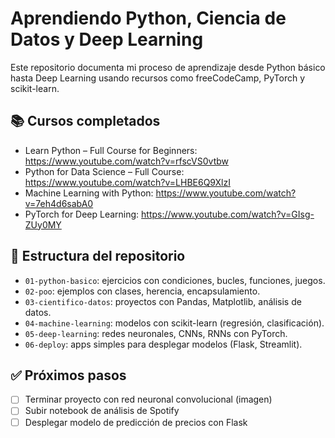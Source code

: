 # Aprendiendo Python, Ciencia de Datos y Deep Learning

Este repositorio documenta mi proceso de aprendizaje desde Python básico hasta Deep Learning usando recursos como freeCodeCamp, PyTorch y scikit-learn.

## 📚 Cursos completados

- Learn Python – Full Course for Beginners: https://www.youtube.com/watch?v=rfscVS0vtbw
- Python for Data Science – Full Course: https://www.youtube.com/watch?v=LHBE6Q9XlzI
- Machine Learning with Python: https://www.youtube.com/watch?v=7eh4d6sabA0
- PyTorch for Deep Learning: https://www.youtube.com/watch?v=GIsg-ZUy0MY

## 📂 Estructura del repositorio

- `01-python-basico`: ejercicios con condiciones, bucles, funciones, juegos.
- `02-poo`: ejemplos con clases, herencia, encapsulamiento.
- `03-cientifico-datos`: proyectos con Pandas, Matplotlib, análisis de datos.
- `04-machine-learning`: modelos con scikit-learn (regresión, clasificación).
- `05-deep-learning`: redes neuronales, CNNs, RNNs con PyTorch.
- `06-deploy`: apps simples para desplegar modelos (Flask, Streamlit).

## ✅ Próximos pasos

- [ ] Terminar proyecto con red neuronal convolucional (imagen)
- [ ] Subir notebook de análisis de Spotify
- [ ] Desplegar modelo de predicción de precios con Flask
